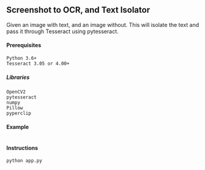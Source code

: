 ## Screenshot to OCR, and Text Isolator

Given an image with text, and an image without. This will isolate the text and pass it through Tesseract using pytesseract.

#### Prerequisites

```
Python 3.6+
Tesseract 3.05 or 4.00+
```
##### Libraries
```
OpenCV2
pytesseract
numpy
Pillow
pyperclip
```

#### Example
```
```
#### Instructions
```
python app.py
```
